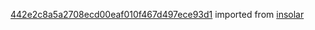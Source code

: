 [442e2c8a5a2708ecd00eaf010f467d497ece93d1](https://github.com/insolar/insolar/commit/442e2c8a5a2708ecd00eaf010f467d497ece93d1) imported from [insolar](https://github.com/insolar/insolar)
